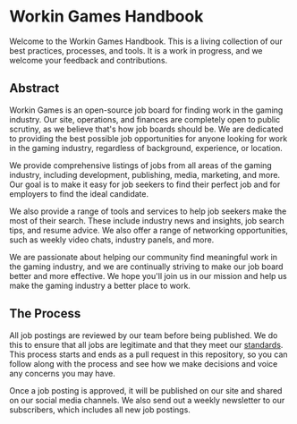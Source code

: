 # Workin Games Handbook

Welcome to the Workin Games Handbook. This is a living collection of our best practices, processes, and tools. It is a work in progress, and we welcome your feedback and contributions.

## Abstract

Workin Games is an open-source job board for finding work in the gaming industry. Our site, operations, and finances are completely open to public scrutiny, as we believe that's how job boards should be. We are dedicated to providing the best possible job opportunities for anyone looking for work in the gaming industry, regardless of background, experience, or location.

We provide comprehensive listings of jobs from all areas of the gaming industry, including development, publishing, media, marketing, and more. Our goal is to make it easy for job seekers to find their perfect job and for employers to find the ideal candidate.

We also provide a range of tools and services to help job seekers make the most of their search. These include industry news and insights, job search tips, and resume advice. We also offer a range of networking opportunities, such as weekly video chats, industry panels, and more.

We are passionate about helping our community find meaningful work in the gaming industry, and we are continually striving to make our job board better and more effective. We hope you'll join us in our mission and help us make the gaming industry a better place to work.

## The Process

All job postings are reviewed by our team before being published. We do this to ensure that all jobs are legitimate and that they meet our [standards](job-posting-standards.md). This process starts and ends as a pull request in this repository, so you can follow along with the process and see how we make decisions and voice any concerns you may have.

Once a job posting is approved, it will be published on our site and shared on our social media channels. We also send out a weekly newsletter to our subscribers, which includes all new job postings.
